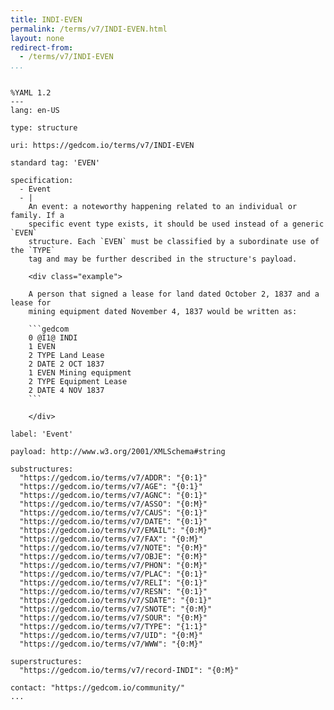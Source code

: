 ```yaml
---
title: INDI-EVEN
permalink: /terms/v7/INDI-EVEN.html
layout: none
redirect-from:
  - /terms/v7/INDI-EVEN
...
```


```

%YAML 1.2
---
lang: en-US

type: structure

uri: https://gedcom.io/terms/v7/INDI-EVEN

standard tag: 'EVEN'

specification:
  - Event
  - |
    An event: a noteworthy happening related to an individual or family. If a
    specific event type exists, it should be used instead of a generic `EVEN`
    structure. Each `EVEN` must be classified by a subordinate use of the `TYPE`
    tag and may be further described in the structure's payload.
    
    <div class="example">
    
    A person that signed a lease for land dated October 2, 1837 and a lease for
    mining equipment dated November 4, 1837 would be written as:
    
    ```gedcom
    0 @I1@ INDI
    1 EVEN
    2 TYPE Land Lease
    2 DATE 2 OCT 1837
    1 EVEN Mining equipment
    2 TYPE Equipment Lease
    2 DATE 4 NOV 1837
    ```
    
    </div>

label: 'Event'

payload: http://www.w3.org/2001/XMLSchema#string

substructures:
  "https://gedcom.io/terms/v7/ADDR": "{0:1}"
  "https://gedcom.io/terms/v7/AGE": "{0:1}"
  "https://gedcom.io/terms/v7/AGNC": "{0:1}"
  "https://gedcom.io/terms/v7/ASSO": "{0:M}"
  "https://gedcom.io/terms/v7/CAUS": "{0:1}"
  "https://gedcom.io/terms/v7/DATE": "{0:1}"
  "https://gedcom.io/terms/v7/EMAIL": "{0:M}"
  "https://gedcom.io/terms/v7/FAX": "{0:M}"
  "https://gedcom.io/terms/v7/NOTE": "{0:M}"
  "https://gedcom.io/terms/v7/OBJE": "{0:M}"
  "https://gedcom.io/terms/v7/PHON": "{0:M}"
  "https://gedcom.io/terms/v7/PLAC": "{0:1}"
  "https://gedcom.io/terms/v7/RELI": "{0:1}"
  "https://gedcom.io/terms/v7/RESN": "{0:1}"
  "https://gedcom.io/terms/v7/SDATE": "{0:1}"
  "https://gedcom.io/terms/v7/SNOTE": "{0:M}"
  "https://gedcom.io/terms/v7/SOUR": "{0:M}"
  "https://gedcom.io/terms/v7/TYPE": "{1:1}"
  "https://gedcom.io/terms/v7/UID": "{0:M}"
  "https://gedcom.io/terms/v7/WWW": "{0:M}"

superstructures:
  "https://gedcom.io/terms/v7/record-INDI": "{0:M}"

contact: "https://gedcom.io/community/"
...

```
